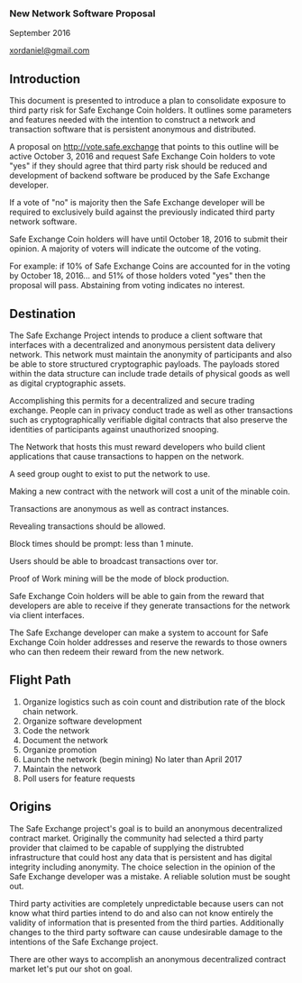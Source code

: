 ### New Network Software Proposal

September 2016

xordaniel@gmail.com

## Introduction
This document is presented to introduce a plan to consolidate exposure to third party risk for Safe Exchange Coin holders. It outlines some parameters and features needed with the intention to construct a network and transaction software that is persistent anonymous and distributed. 

A proposal on http://vote.safe.exchange that points to this outline will be active October 3, 2016 and request Safe Exchange Coin holders to vote "yes" if they should agree that third party risk should be reduced and development of backend software be produced by the Safe Exchange developer. 

If a vote of "no" is majority then the Safe Exchange developer will be required to exclusively build against the previously indicated third party network software.

Safe Exchange Coin holders will have until October 18, 2016 to submit their opinion. A majority of voters will indicate the outcome of the voting. 

For example: if 10% of Safe Exchange Coins are accounted for in the voting by October 18, 2016... and 51% of those holders voted "yes" then the proposal will pass. Abstaining from voting indicates no interest.


## Destination
The Safe Exchange Project intends to produce a client software that interfaces with a decentralized and anonymous persistent data delivery network. This network must maintain the anonymity of participants and also be able to store structured cryptographic payloads. The payloads stored within the data structure can include trade details of physical goods as well as digital cryptographic assets. 

Accomplishing this permits for a decentralized and secure trading exchange. People can in privacy conduct trade as well as other transactions such as cryptographically verifiable digital contracts that also preserve the identities of participants against unauthorized snooping. 

The Network that hosts this must reward developers who build client applications that cause transactions to happen on the network. 

A seed group ought to exist to put the network to use. 

Making a new contract with the network will cost a unit of the minable coin.

Transactions are anonymous as well as contract instances.

Revealing transactions should be allowed.

Block times should be prompt: less than 1 minute.

Users should be able to broadcast transactions over tor.

Proof of Work mining will be the mode of block production.

Safe Exchange Coin holders will be able to gain from the reward that developers are able to receive if they generate transactions for the network via client interfaces.

The Safe Exchange developer can make a system to account for Safe Exchange Coin holder addresses and reserve the rewards to those owners who can then redeem their reward from the new network.



## Flight Path
1. Organize logistics such as coin count and distribution rate of the block chain network.
2. Organize software development
3. Code the network
4. Document the network
5. Organize promotion
6. Launch the network (begin mining) No later than April 2017
7. Maintain the network
8. Poll users for feature requests




## Origins 
The Safe Exchange project's goal is to build an anonymous decentralized contract market. Originally the community had selected a third party provider that claimed to be capable of supplying the distrubted infrastructure that could host any data that is persistent and has digital integrity including anonymity. The choice selection in the opinion of the Safe Exchange developer was a mistake. A reliable solution must be sought out.

Third party activities are completely unpredictable because users can not know what third parties intend to do and also can not know entirely the validity of information that is presented from the third parties. Additionally changes to the third party software can cause undesirable damage to the intentions of the Safe Exchange project. 

There are other ways to accomplish an anonymous decentralized contract market let's put our shot on goal. 
